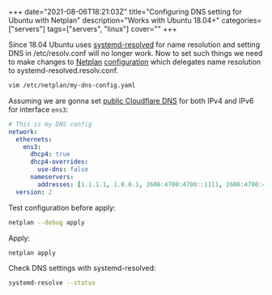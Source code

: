 +++
date="2021-08-06T18:21:03Z"
title="Configuring DNS setting for Ubuntu with Netplan"
description="Works with Ubuntu 18.04+"
categories=["servers"]
tags=["servers", "linux"]
cover=""
+++

Since 18.04 Ubuntu uses [systemd-resolved](https://manpages.ubuntu.com/manpages/en/man8/systemd-resolved.service.8.html) for name resolution and setting DNS in /etc/resolv.conf will no longer work.
Now to set such things we need to make changes to [Netplan](https://netplan.io/) [configuration](https://netplan.io/examples/) which delegates name resolution to systemd-resolved.resolv.conf.

```sh
vim /etc/netplan/my-dns-config.yaml
```

Assuming we are gonna set [public Cloudflare DNS](https://www.cloudflare.com/learning/dns/what-is-1.1.1.1/) for both IPv4 and IPv6 for interface ```ens3```:

```yaml
# This is my DNS config
network:
  ethernets:
    ens3:
      dhcp4: true
      dhcp4-overrides:
        use-dns: false
      nameservers:
        addresses: [1.1.1.1, 1.0.0.1, 2606:4700:4700::1111, 2606:4700:4700::1001]
  version: 2
```

Test configuration before apply:
```sh
netplan --debug apply
```

Apply:
```sh
netplan apply
```

Check DNS settings with systemd-resolved:
```sh
systemd-resolve --status
```